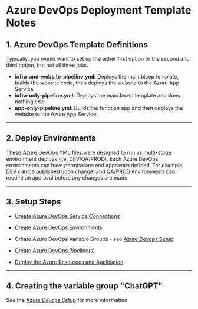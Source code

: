 # Azure DevOps Deployment Template Notes

## 1. Azure DevOps Template Definitions

Typically, you would want to set up the either first option or the second and third option, but not all three jobs.

- **infra-and-website-pipeline.yml:** Deploys the main.bicep template, builds the website code, then deploys the website to the Azure App Service
- **infra-only-pipeline.yml:** Deploys the main.bicep template and does nothing else
- **app-only-pipeline.yml:** Builds the function app and then deploys the website to the Azure App Service

---

## 2. Deploy Environments

These Azure DevOps YML files were designed to run as multi-stage environment deploys (i.e. DEV/QA/PROD). Each Azure DevOps environments can have permissions and approvals defined. For example, DEV can be published upon change, and QA/PROD environments can require an approval before any changes are made.

---

## 3. Setup Steps

- [Create Azure DevOps Service Connections](https://docs.luppes.com/CreateServiceConnections/)

- [Create Azure DevOps Environments](https://docs.luppes.com/CreateDevOpsEnvironments/)

- Create Azure DevOps Variable Groups - see [Azure Devops Setup](../.azdo/readme.md)

- [Create Azure DevOps Pipeline(s)](https://docs.luppes.com/CreateNewPipeline/)

- [Deploy the Azure Resources and Application](./Docs/DeployApplication.md)

---

## 4. Creating the variable group "ChatGPT"

See the [Azure Devops Setup](../.azdo/readme.md) for more information
